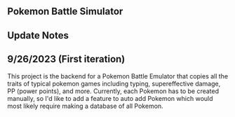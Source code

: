 ## Pokemon Battle Simulator

## Update Notes
## 9/26/2023 (First iteration)
This project is the backend for a Pokemon Battle Emulator that copies all the traits of typical pokemon games including typing, supereffective damage, PP (power points), and more. Currently, each Pokemon has to be created manually, so I'd like to add a feature to auto add Pokemon which would most likely require making a database of all Pokemon.